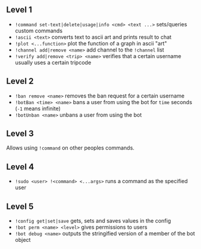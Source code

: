 ## Level 1
- `!command set-text|delete|usage|info <cmd> <text ...>` sets/queries custom commands
- `!ascii <text>` converts text to ascii art and prints result to chat
- `!plot <...function>` plot the function of a graph in ascii "art"
- `!channel add|remove <name>` add channel to the `!channel` list
- `!verify add|remove <trip> <name>` verifies that a certain username usually uses a certain tripcode

## Level 2
- `!ban remove <name>` removes the ban request for a certain username
- `!botBan <time> <name>` bans a user from using the bot for `time` seconds (`-1` means infinite)
- `!botUnban <name>` unbans a user from using the bot

## Level 3
Allows using `!command` on other peoples commands.

## Level 4
- `!sudo <user> !<command> <...args>` runs a command as the specified user

## Level 5
- `!config get|set|save` gets, sets and saves values in the config
- `!bot perm <name> <level>` gives permissions to users
- `!bot debug <name>` outputs the stringified version of a member of the bot object
